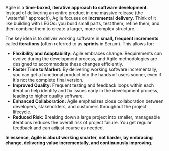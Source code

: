 Agile is a **time-boxed, iterative approach to software development**. Instead of delivering an entire product in one massive release (the "waterfall" approach), Agile focuses on **incremental delivery**. Think of it like building with LEGOs: you build small parts, test them, refine them, and then combine them to create a larger, more complex structure.

The key idea is to deliver working software in **small, frequent increments** called **iterations** (often referred to as **sprints** in Scrum). This allows for:

- **Flexibility and Adaptability:** Agile embraces change. Requirements can evolve during the development process, and Agile methodologies are designed to accommodate these changes efficiently.
- **Faster Time to Market:** By delivering working software incrementally, you can get a functional product into the hands of users sooner, even if it's not the complete final version.
- **Improved Quality:** Frequent testing and feedback loops within each iteration help identify and fix issues early in the development process, leading to higher quality software.
- **Enhanced Collaboration:** Agile emphasizes close collaboration between developers, stakeholders, and customers throughout the project lifecycle.
- **Reduced Risk:** Breaking down a large project into smaller, manageable iterations reduces the overall risk of project failure. You get regular feedback and can adjust course as needed.

**In essence, Agile is about working smarter, not harder, by embracing change, delivering value incrementally, and continuously improving.**